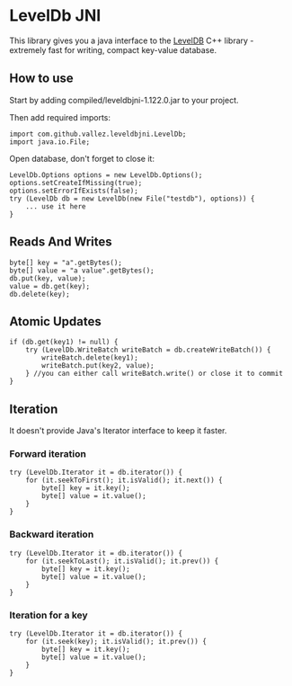 # LevelDb JNI

This library gives you a java interface to the [LevelDB](http://code.google.com/p/leveldb/) C++ library - extremely fast for writing, compact key-value database.

## How to use 

Start by adding compiled/leveldbjni-1.122.0.jar to your project.

Then add required imports:
```
import com.github.vallez.leveldbjni.LevelDb;
import java.io.File;
```

Open database, don't forget to close it:

```
LevelDb.Options options = new LevelDb.Options();
options.setCreateIfMissing(true);
options.setErrorIfExists(false);
try (LevelDb db = new LevelDb(new File("testdb"), options)) {
    ... use it here
}
```  

## Reads And Writes

```       
byte[] key = "a".getBytes();
byte[] value = "a value".getBytes();
db.put(key, value);
value = db.get(key);
db.delete(key);
```            

## Atomic Updates

``` 
if (db.get(key1) != null) {
    try (LevelDb.WriteBatch writeBatch = db.createWriteBatch()) {
        writeBatch.delete(key1);
        writeBatch.put(key2, value);
    } //you can either call writeBatch.write() or close it to commit
}
``` 

## Iteration
It doesn't provide Java's Iterator interface to keep it faster.

### Forward iteration
``` 
try (LevelDb.Iterator it = db.iterator()) {
    for (it.seekToFirst(); it.isValid(); it.next()) {
        byte[] key = it.key();
        byte[] value = it.value();
    }
}
``` 

### Backward iteration
``` 
try (LevelDb.Iterator it = db.iterator()) {
    for (it.seekToLast(); it.isValid(); it.prev()) {
        byte[] key = it.key();
        byte[] value = it.value();
    }
}
``` 

### Iteration for a key

``` 
try (LevelDb.Iterator it = db.iterator()) {
    for (it.seek(key); it.isValid(); it.prev()) {
        byte[] key = it.key();
        byte[] value = it.value();
    }
}
``` 

  